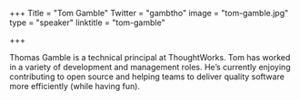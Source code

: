 +++
Title = "Tom Gamble"
Twitter = "gambtho"
image = "tom-gamble.jpg"
type = "speaker"
linktitle = "tom-gamble"

+++

Thomas Gamble is a technical principal at ThoughtWorks. Tom has worked in a variety of development and management roles. He’s currently enjoying contributing to open source and helping teams to deliver quality software more efficiently (while having fun).
